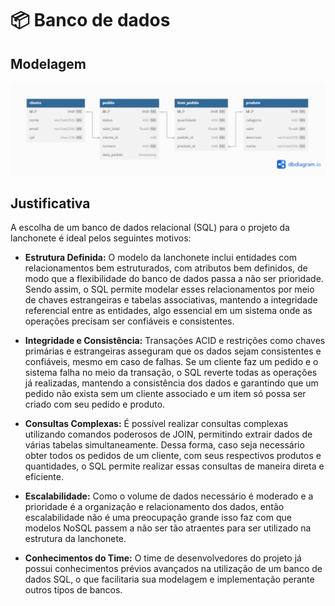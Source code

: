 # 📦 Banco de dados

## Modelagem ## 

![Modelo Fisico dos Dados](./assets/modelo-fisico-dados.png)


## Justificativa ##

A escolha de um banco de dados relacional (SQL) para o projeto da lanchonete é ideal pelos seguintes motivos:

- **Estrutura Definida:** O modelo da lanchonete inclui entidades com relacionamentos bem estruturados, com atributos bem definidos, de modo que a flexibilidade do banco de dados passa a não ser prioridade. Sendo assim, o SQL permite modelar esses relacionamentos por meio de chaves estrangeiras e tabelas associativas, mantendo a integridade referencial entre as entidades, algo essencial em um sistema onde as operações precisam ser confiáveis e consistentes.

- **Integridade e Consistência:** Transações ACID e restrições como chaves primárias e estrangeiras asseguram que os dados sejam consistentes e confiáveis, mesmo em caso de falhas. Se um cliente faz um pedido e o sistema falha no meio da transação, o SQL reverte todas as operações já realizadas, mantendo a consistência dos dados e garantindo que um pedido não exista sem um cliente associado e um item só possa ser criado com seu pedido e produto.

- **Consultas Complexas:** É possível realizar consultas complexas utilizando comandos poderosos de JOIN, permitindo extrair dados de várias tabelas simultaneamente. Dessa forma, caso seja necessário obter todos os pedidos de um cliente, com seus respectivos produtos e quantidades, o SQL permite realizar essas consultas de maneira direta e eficiente. 

- **Escalabilidade:** Como o volume de dados necessário é moderado e a prioridade é a organização e relacionamento dos dados, então escalabilidade não é uma preocupação grande isso faz com que modelos NoSQL passem a não ser tão atraentes para ser utilizado na estrutura da lanchonete.

- **Conhecimentos do Time:** O time de desenvolvedores do projeto já possui conhecimentos prévios avançados na utilização de um banco de dados SQL, o que facilitaria sua modelagem e implementação perante outros tipos de bancos.



